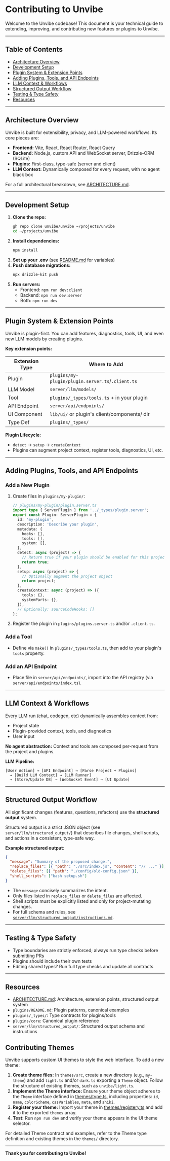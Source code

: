# Contributing to Unvibe

Welcome to the Unvibe codebase! This document is your technical guide to extending, improving, and contributing new features or plugins to Unvibe.

---

## Table of Contents

- [Architecture Overview](#architecture-overview)
- [Development Setup](#development-setup)
- [Plugin System & Extension Points](#plugin-system--extension-points)
- [Adding Plugins, Tools, and API Endpoints](#adding-plugins-tools-and-api-endpoints)
- [LLM Context & Workflows](#llm-context--workflows)
- [Structured Output Workflow](#structured-output-workflow)
- [Testing & Type Safety](#testing--type-safety)
- [Resources](#resources)

---

## Architecture Overview

Unvibe is built for extensibility, privacy, and LLM-powered workflows. Its core pieces are:

- **Frontend:** Vite, React, React Router, React Query
- **Backend:** Node.js, custom API and WebSocket server, Drizzle-ORM (SQLite)
- **Plugins:** First-class, type-safe (server and client)
- **LLM Context:** Dynamically composed for every request, with no agent black box

For a full architectural breakdown, see [ARCHITECTURE.md](./ARCHITECTURE.md).

---

## Development Setup

1. **Clone the repo:**
   ```bash
   gh repo clone unvibe/unvibe ~/projects/unvibe
   cd ~/projects/unvibe
   ```
2. **Install dependencies:**
   ```bash
   npm install
   ```
3. **Set up your .env** (see [README.md](./README.md) for variables)
4. **Push database migrations:**
   ```bash
   npx drizzle-kit push
   ```
5. **Run servers:**
   - Frontend: `npm run dev:client`
   - Backend: `npm run dev:server`
   - Both: `npm run dev`

---

## Plugin System & Extension Points

Unvibe is plugin-first. You can add features, diagnostics, tools, UI, and even new LLM models by creating plugins.

**Key extension points:**

| Extension Type | Where to Add                                      |
| -------------- | ------------------------------------------------- |
| Plugin         | `plugins/my-plugin/plugin.server.ts`/`.client.ts` |
| LLM Model      | `server/llm/models/`                              |
| Tool           | `plugins/_types/tools.ts` + in your plugin        |
| API Endpoint   | `server/api/endpoints/`                           |
| UI Component   | `lib/ui/` or plugin's client/components/ dir      |
| Type Def       | `plugins/_types/`                                 |

**Plugin Lifecycle:**

- `detect` → `setup` → `createContext`
- Plugins can augment project context, register tools, diagnostics, UI, etc.

---

## Adding Plugins, Tools, and API Endpoints

### Add a New Plugin

1. Create files in `plugins/my-plugin/`:
   ```ts
   // plugins/my-plugin/plugin.server.ts
   import type { ServerPlugin } from '../_types/plugin.server';
   export const Plugin: ServerPlugin = {
     id: 'my-plugin',
     description: 'Describe your plugin',
     metadata: {
       hooks: [],
       tools: [],
       system: [],
     },
     detect: async (project) => {
       // Return true if your plugin should be enabled for this project
       return true;
     },
     setup: async (project) => {
       // Optionally augment the project object
       return project;
     },
     createContext: async (project) => ({
       tools: {},
       systemParts: {},
     }),
     // Optionally: sourceCodeHooks: []
   };
   ```
2. Register the plugin in `plugins/plugins.server.ts` and/or `.client.ts`.

### Add a Tool

- Define via `make()` in `plugins/_types/tools.ts`, then add to your plugin's `tools` property.

### Add an API Endpoint

- Place file in `server/api/endpoints/`, import into the API registry (via `server/api/endpoints/index.ts`).

---

## LLM Context & Workflows

Every LLM run (chat, codegen, etc) dynamically assembles context from:

- Project state
- Plugin-provided context, tools, and diagnostics
- User input

**No agent abstraction:** Context and tools are composed per-request from the project and plugins.

**LLM Pipeline:**

```
[User Action] → [API Endpoint] → [Parse Project + Plugins]
  → [Build LLM Context] → [LLM Runner]
  → [Store/Update DB] → [WebSocket Event] → [UI Update]
```

---

## Structured Output Workflow

All significant changes (features, questions, refactors) use the **structured output** system.

Structured output is a strict JSON object (see `server/llm/structured_output/`) that describes file changes, shell scripts, and actions in a consistent, type-safe way.

**Example structured output:**

```json
{
  "message": "Summary of the proposed change.",
  "replace_files": [{ "path": "./src/index.js", "content": "// ..." }],
  "delete_files": [{ "path": "./config/old-config.json" }],
  "shell_scripts": ["bash setup.sh"]
}
```

- The `message` concisely summarizes the intent.
- Only files listed in `replace_files` or `delete_files` are affected.
- Shell scripts must be explicitly listed and only for project-mutating changes.
- For full schema and rules, see [`server/llm/structured_output/instructions.md`](./server/llm/structured_output/instructions.md).

---

## Testing & Type Safety

- Type boundaries are strictly enforced; always run type checks before submitting PRs
- Plugins should include their own tests
- Editing shared types? Run full type checks and update all contracts

---

## Resources

- [ARCHITECTURE.md](./ARCHITECTURE.md): Architecture, extension points, structured output system
- `plugins/README.md`: Plugin patterns, canonical examples
- `plugins/_types/`: Type contracts for plugins/tools
- `plugins/core`: Canonical plugin reference
- `server/llm/structured_output/`: Structured output schema and instructions

## Contributing Themes

Unvibe supports custom UI themes to style the web interface. To add a new theme:

1. **Create theme files:** In `themes/src`, create a new directory (e.g., `my-theme`) and add `light.ts` and/or `dark.ts` exporting a `Theme` object. Follow the structure of existing themes, such as `unvibe/light.ts`.
2. **Implement the Theme interface:** Ensure your theme object adheres to the `Theme` interface defined in [themes/type.ts](./themes/type.ts), including properties: `id`, `name`, `colorScheme`, `cssVariables`, `meta`, and `shiki`.
3. **Register your theme:** Import your theme in [themes/registery.ts](./themes/registery.ts) and add it to the exported `themes` array.
4. **Test:** Run `npm run dev` and verify your theme appears in the UI theme selector.

For detailed Theme contract and examples, refer to the Theme type definition and existing themes in the `themes/` directory.

---

**Thank you for contributing to Unvibe!**
